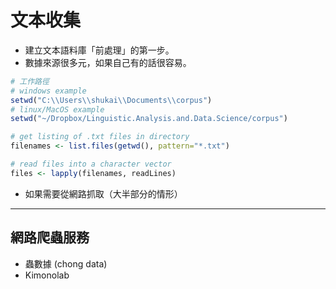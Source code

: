 # 文本收集

- 建立文本語料庫「前處理」的第一步。
- 數據來源很多元，如果自己有的話很容易。

```r
# 工作路徑
# windows example
setwd("C:\\Users\\shukai\\Documents\\corpus")
# linux/MacOS example
setwd("~/Dropbox/Linguistic.Analysis.and.Data.Science/corpus")

# get listing of .txt files in directory
filenames <- list.files(getwd(), pattern="*.txt")

# read files into a character vector
files <- lapply(filenames, readLines)

```

- 如果需要從網路抓取（大半部分的情形）











---
## 網路爬蟲服務

- 蟲數據 (chong data)
- Kimonolab
    



